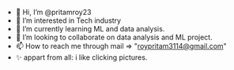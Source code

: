 - 👋 Hi, I’m @pritamroy23
- 👀 I’m interested in Tech industry
- 🌱 I’m currently learning ML and data analysis.
- 💞️ I’m looking to collaborate on data analysis and ML project.
- 📫 How to reach me through mail => "roypritam3114@gmail.com"
- ✨  appart from all: i like clicking pictures.

<!---
pritamroy23/pritamroy23 is a ✨ special ✨ repository because its `README.md` (this file) appears on your GitHub profile.
You can click the Preview link to take a look at your changes.
--->
